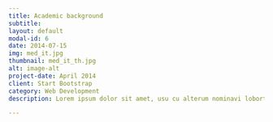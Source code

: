 ```yaml
---
title: Academic background
subtitle: 
layout: default
modal-id: 6
date: 2014-07-15
img: med_it.jpg
thumbnail: med_it_th.jpg
alt: image-alt
project-date: April 2014
client: Start Bootstrap
category: Web Development
description: Lorem ipsum dolor sit amet, usu cu alterum nominavi lobortis. At duo novum diceret. Tantas apeirian vix et, usu sanctus postulant inciderint ut, populo diceret necessitatibus in vim. Cu eum dicam feugiat noluisse.

---
```

